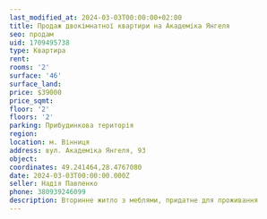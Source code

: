```yaml
---
last_modified_at: 2024-03-03T00:00:00+02:00
title: Продаж двокімнатної квартири на Академіка Янгеля
seo: продам
uid: 1709495738
type: Квартира
rent:
rooms: '2'
surface: '46'
surface_land:
price: $39000
price_sqmt:
floor: '2'
floors: '2'
parking: Прибудинкова територія
region:
location: м. Вінниця
address: вул. Академіка Янгеля, 93
object:
coordinates: 49.241464,28.4767080
date: 2024-03-03T00:00:00.000Z
seller: Надія Павленко
phone: 380939246099
description: Вторинне житло з меблями, придатне для проживання
---
```

